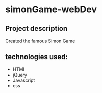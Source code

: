 # simonGame-webDev
## Project description
Created the famous Simon Game
## technologies used: 
  * HTMl
  * jQuery
  * Javascript
  * css

